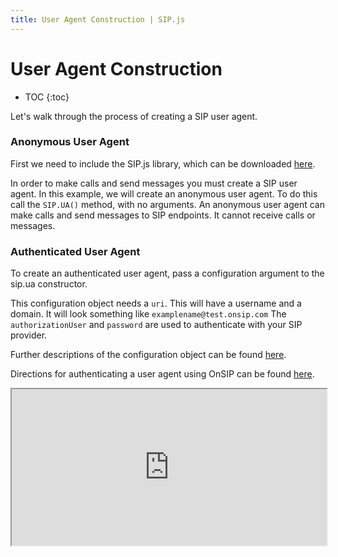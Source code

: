 ```yaml
---
title: User Agent Construction | SIP.js
---
```


# User Agent Construction

* TOC
{:toc}

Let's walk through the process of creating a SIP user agent.


### Anonymous User Agent

First we need to include the SIP.js library, which can be downloaded [here](/download/).  

In order to make calls and send messages you must create a SIP user agent.  In this example, we will create an anonymous user agent.  To do this call the `SIP.UA()` method, with no arguments.  An anonymous user agent can make calls and send messages to SIP endpoints.  It cannot receive calls or messages.



### Authenticated User Agent

To create an authenticated user agent, pass a configuration argument to the sip.ua constructor. 

This configuration object needs a `uri`.  This will have a username and a domain.  It will look something like `examplename@test.onsip.com` The `authorizationUser` and `password` are used to authenticate with your SIP provider.  

Further descriptions of the configuration object can be found [here](/api/0.5.0/ua_configuration_parameters/).

Directions for authenticating a user agent using OnSIP can be found [here](http://developer.onsip.com/guides/useragentauthentication/).

<iframe
  style="width: 100%; height: 250px"
  src="http://jsfiddle.net/V6WMY/3/embedded/js,result/">
</iframe>
